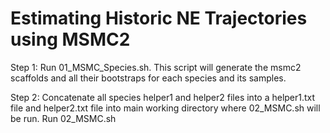 # Estimating Historic NE Trajectories using MSMC2

Step 1: Run 01_MSMC_Species.sh. This script will generate the msmc2 scaffolds and all 
their bootstraps for each species and its samples.  

Step 2: Concatenate all species helper1 and helper2 files into a helper1.txt file and 
helper2.txt file into main working directory where 02_MSMC.sh will be run. Run 02_MSMC.sh
